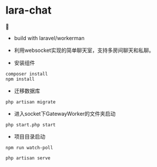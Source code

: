# lara-chat
:rainbow:


- build with laravel/workerman

- 利用websocket实现的简单聊天室，支持多房间聊天和私聊。

- 安装组件
```
composer install
npm install
```

- 迁移数据库
```
php artisan migrate
```

- 进入socket下GatewayWorker的文件夹启动
```
php start.php start
```

- 项目目录启动
```
npm run watch-poll
```
```
php artisan serve
```
